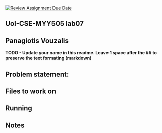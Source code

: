 [![Review Assignment Due Date](https://classroom.github.com/assets/deadline-readme-button-22041afd0340ce965d47ae6ef1cefeee28c7c493a6346c4f15d667ab976d596c.svg)](https://classroom.github.com/a/ZElU2fKk)

## UoI-CSE-MYY505 lab07

## Panagiotis Vouzalis

**TODO - Update your name in this readme. Leave 1 space after the ## to preserve the text formating (markdown)**



## Problem statement:



## Files to work on

      
## Running 



## Notes

